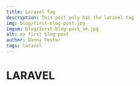```yaml
---
title: Laravel Tag
description: This post only has the laravel tag
img: blog/first-blog-post.jpg
imgsm: blog/first-blog-post_sm.jpg
alt: my first blog post
author: Danny Festor
tags: laravel 
---
```


# LARAVEL
